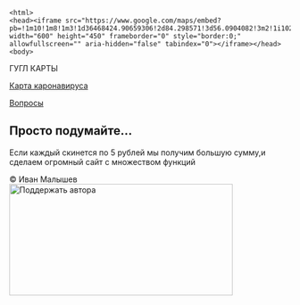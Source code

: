 <!DOCTYPE html PUBLIC"-//W3C//DTD HTML 4.01 Transitional//RU">
	
    <html>
    <head><iframe src="https://www.google.com/maps/embed?pb=!1m10!1m8!1m3!1d36468424.90659306!2d84.298571!3d56.0904082!3m2!1i1024!2i768!4f13.1!5e0!3m2!1sru!2sru!4v1606419269194!5m2!1sru!2sru" width="600" height="450" frameborder="0" style="border:0;" allowfullscreen="" aria-hidden="false" tabindex="0"></iframe></head>
	<body>
 <div class="container">
 <div class="header">ГУГЛ КАРТЫ</div>
 <div class="sidebar">
 <p><a href="wet">Карта каронавируса</a></p>
 <p><a href="https://vk.com/stendof2.ivan">Вопросы</a></p>
 </div>
 <div class="content">
 <h2>Просто подумайте...</h2>
<p>Если каждый скинется по 5 рублей мы получим большую сумму,и сделаем огромный сайт с множеством функций</p>
</div>
<div class="footer">&copy; Иван Малышев</div>
<a href="https://www.donationalerts.com/r/geimm77" target="_blank"><img src="https://sun9-28.userapi.com/c853620/v853620317/1e2a18/-_GhTTfMHbs.jpg" style="border: 0; height: 200px; width: 400px;" alt="Поддержать автора" /></a>
</html><p>
    <p><script type="text/javascript">
<!--
d0 = new Date('november 21, 2020'); // пуск сайта
d1 = new Date();
dt = (d1.getTime() - d0.getTime()) / (1000*60*60*24);
document.write('Сайт работает <B>' + Math.round(dt) + '</B> дней');
-->


     

<a href="https://birds-money.biz/?i=605" target="_blank">
<img src="https://birds-money.biz/img/468x60.png" /></a>


</body><p style = "text-align: center;">Просто слова</p></body>
    </html>
